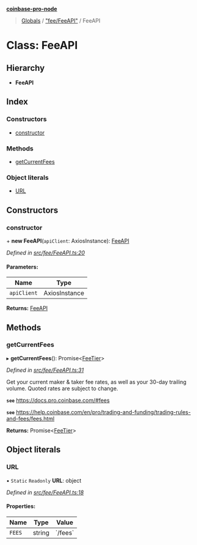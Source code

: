 **[coinbase-pro-node](../README.md)**

> [Globals](../globals.md) / ["fee/FeeAPI"](../modules/_fee_feeapi_.md) / FeeAPI

# Class: FeeAPI

## Hierarchy

- **FeeAPI**

## Index

### Constructors

- [constructor](_fee_feeapi_.feeapi.md#constructor)

### Methods

- [getCurrentFees](_fee_feeapi_.feeapi.md#getcurrentfees)

### Object literals

- [URL](_fee_feeapi_.feeapi.md#url)

## Constructors

### constructor

\+ **new FeeAPI**(`apiClient`: AxiosInstance): [FeeAPI](_fee_feeapi_.feeapi.md)

_Defined in [src/fee/FeeAPI.ts:20](https://github.com/bennyn/coinbase-pro-node/blob/26bf4d8/src/fee/FeeAPI.ts#L20)_

#### Parameters:

| Name        | Type          |
| ----------- | ------------- |
| `apiClient` | AxiosInstance |

**Returns:** [FeeAPI](_fee_feeapi_.feeapi.md)

## Methods

### getCurrentFees

▸ **getCurrentFees**(): Promise\<[FeeTier](../interfaces/_fee_feeapi_.feetier.md)>

_Defined in [src/fee/FeeAPI.ts:31](https://github.com/bennyn/coinbase-pro-node/blob/26bf4d8/src/fee/FeeAPI.ts#L31)_

Get your current maker & taker fee rates, as well as your 30-day trailing volume. Quoted rates are subject to change.

**`see`** https://docs.pro.coinbase.com/#fees

**`see`** https://help.coinbase.com/en/pro/trading-and-funding/trading-rules-and-fees/fees.html

**Returns:** Promise\<[FeeTier](../interfaces/_fee_feeapi_.feetier.md)>

## Object literals

### URL

▪ `Static` `Readonly` **URL**: object

_Defined in [src/fee/FeeAPI.ts:18](https://github.com/bennyn/coinbase-pro-node/blob/26bf4d8/src/fee/FeeAPI.ts#L18)_

#### Properties:

| Name   | Type   | Value     |
| ------ | ------ | --------- |
| `FEES` | string | \`/fees\` |
